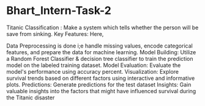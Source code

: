 # Bhart_Intern-Task-2
Titanic Classification : Make a system which tells whether the person will be save from sinking. 
Key Features: Here,

Data Preprocessing is done i;e handle missing values, encode categorical features, and prepare the data for machine learning. 
Model Building: Utilize a Random Forest Classifier & decision tree classifier to train the prediction model on the labeled training dataset. 
Model Evaluation: Evaluate the model's performance using accuracy percent.
Visualization: Explore survival trends based on different factors using interactive and informative plots. 
Predictions: Generate predictions for the test dataset 
Insights: Gain valuable insights into the factors that might have influenced survival during the Titanic disaster
